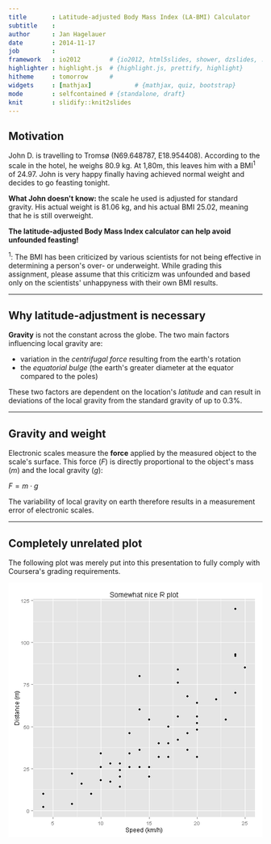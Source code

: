 ```yaml
---
title       : Latitude-adjusted Body Mass Index (LA-BMI) Calculator
subtitle    : 
author      : Jan Hagelauer
date        : 2014-11-17
job         : 
framework   : io2012        # {io2012, html5slides, shower, dzslides, ...}
highlighter : highlight.js  # {highlight.js, prettify, highlight}
hitheme     : tomorrow      # 
widgets     : [mathjax]            # {mathjax, quiz, bootstrap}
mode        : selfcontained # {standalone, draft}
knit        : slidify::knit2slides
---
```


## Motivation

<style type="text/css">
strong {
  font-weight: bold;
}
em {
  font-style: italic
}
</style>

John D. is travelling to Tromsø (N69.648787, E18.954408). According to the scale in the hotel, he weighs 80.9 kg. At 1,80m, this leaves him with a BMI$^1$ of 24.97. John is very happy finally having achieved normal weight and decides to go feasting tonight.

**What John doesn't know:** the scale he used is adjusted for standard gravity. His actual weight is 81.06 kg, and his actual BMI 25.02, meaning that he is still overweight.

**The latitude-adjusted Body Mass Index calculator can help avoid unfounded feasting!**




$^1$: The BMI has been criticized by various scientists for not being effective in determining a person's over- or underweight. While grading this assignment, please assume that this criticizm was unfounded and based only on the scientists' unhappyness with their own BMI results.


--- 

## Why latitude-adjustment is necessary

**Gravity** is not the constant across the globe. The two main factors influencing local gravity are:
- variation in the *centrifugal force* resulting from the earth's rotation 
- the *equatorial bulge* (the earth's greater diameter at the equator compared to the poles)

These two factors are dependent on the location's *latitude* and can result in deviations of the local gravity from the standard gravity of up to 0.3%.

--- 

## Gravity and weight

Electronic scales measure the **force** applied by the measured object to the scale's surface.
This force ($F$) is directly proportional to the object's mass ($m$) and the local gravity ($g$):

$F = m \cdot g$

The variability of local gravity on earth therefore results in a measurement error of electronic scales.

--- 

## Completely unrelated plot

The following plot was merely put into this presentation to fully comply with Coursera's grading requirements.

![plot of chunk unnamed-chunk-1](assets/fig/unnamed-chunk-1.png) 

